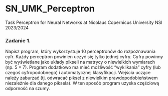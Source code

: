 # SN_UMK_Perceptron
Task Perceptron for  Neural Networks at Nicolaus Copernicus University NSI 2023/2024

### Zadanie 1. 
Napisz program, który wykorzystuje 10 perceptronów do rozpoznawania cyfr. Każdy perceptron
powinien uczyć się tylko jednej cyfry. Cyfry powinny być wyświetlane jako układy pikseli na matrycy o niewielkich wymiarach (np. 5 × 7). Program dodatkowo ma mieć możliwość “wyklikania” cyfry (lub czegoś cyfropodobnego) i automatycznej klasyfikacji. Wejścia uczące należy zaburzać (tj. odwracać piksel z niewielkim prawdopodobieństwem niezależnie dla danego piksela). W ten sposób program uzyska częściową odporność na szumy.
